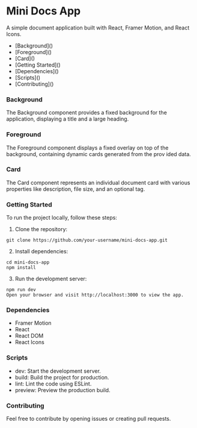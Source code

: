 # Mini Docs App

A simple document application built with React, Framer Motion, and React Icons.

- [Background](<a href="Background"></a>)
- [Foreground](<a href="Foreground"></a>)
- [Card](<a href="Card"></a>)
- [Getting Started](<a href="Getting Started"></a>)
- [Dependencies](<a href="Dependencies"></a>)
- [Scripts](<a href="Scripts"></a>)
- [Contributing](<a href="Contributing"></a>)

### Background
The Background component provides a fixed background for the application, displaying a title and a large heading.

### Foreground
The Foreground component displays a fixed overlay on top of the background, containing dynamic cards generated from the prov
ided data.

### Card
The Card component represents an individual document card with various properties like description, file size, and an optional tag.

### Getting Started
To run the project locally, follow these steps:

1. Clone the repository:

```
git clone https://github.com/your-username/mini-docs-app.git
```

2. Install dependencies:

```
cd mini-docs-app
npm install
```

3. Run the development server:

```
npm run dev
Open your browser and visit http://localhost:3000 to view the app.
```

### Dependencies

- Framer Motion
- React
- React DOM
- React Icons

### Scripts
- dev: Start the development server.
- build: Build the project for production.
- lint: Lint the code using ESLint.
- preview: Preview the production build.

### Contributing
Feel free to contribute by opening issues or creating pull requests.

